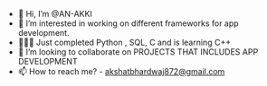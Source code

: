 - 👋 Hi, I’m @AN-AKKI
- 👀 I’m interested in working on different frameworks for app development.
- 🧑🏻‍💻 Just completed Python , SQL, C and is learning C++
- 💞️ I’m looking to collaborate on PROJECTS THAT INCLUDES APP DEVELOPMENT
- 📫 How to reach me? - akshatbhardwaj872@gmail.com

<!---
AN-AKKI/AN-AKKI is a ✨ special ✨ repository because its `README.md` (this file) appears on your GitHub profile.
You can click the Preview link to take a look at your changes.
--->
